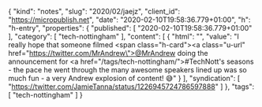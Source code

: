 {
  "kind": "notes",
  "slug": "2020/02/jaejz",
  "client_id": "https://micropublish.net",
  "date": "2020-02-10T19:58:36.779+01:00",
  "h": "h-entry",
  "properties": {
    "published": [
      "2020-02-10T19:58:36.779+01:00"
    ],
    "category": [
      "tech-nottingham"
    ],
    "content": [
      {
        "html": "",
        "value": "I really hope that someone filmed <span class=\"h-card\"><a class=\"u-url\" href=\"https://twitter.com/MrAndrew\">@MrAndrew</a></span> doing the announcement for <a href=\"/tags/tech-nottingham/\">#TechNott</a>'s seasons - the pace he went through the many awesome speakers lined up was so much fun - a very Andrew explosion of content! 😅"
      }
    ],
    "syndication": [
      "https://twitter.com/JamieTanna/status/1226945724786597888"
    ]
  },
  "tags": [
    "tech-nottingham"
  ]
}
